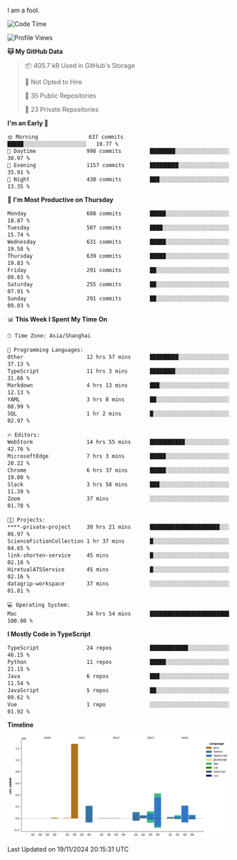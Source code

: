 I am a fool.

<!--START_SECTION:waka-->
![Code Time](http://img.shields.io/badge/Code%20Time-2%2C114%20hrs%2030%20mins-blue)

![Profile Views](http://img.shields.io/badge/Profile%20Views-1-blue)

**🐱 My GitHub Data** 

> 📦 405.7 kB Used in GitHub's Storage 
 > 
> 🚫 Not Opted to Hire
 > 
> 📜 35 Public Repositories 
 > 
> 🔑 23 Private Repositories 
 > 
**I'm an Early 🐤** 

```text
🌞 Morning                637 commits         █████░░░░░░░░░░░░░░░░░░░░   19.77 % 
🌆 Daytime                998 commits         ████████░░░░░░░░░░░░░░░░░   30.97 % 
🌃 Evening                1157 commits        █████████░░░░░░░░░░░░░░░░   35.91 % 
🌙 Night                  430 commits         ███░░░░░░░░░░░░░░░░░░░░░░   13.35 % 
```
📅 **I'm Most Productive on Thursday** 

```text
Monday                   608 commits         █████░░░░░░░░░░░░░░░░░░░░   18.87 % 
Tuesday                  507 commits         ████░░░░░░░░░░░░░░░░░░░░░   15.74 % 
Wednesday                631 commits         █████░░░░░░░░░░░░░░░░░░░░   19.58 % 
Thursday                 639 commits         █████░░░░░░░░░░░░░░░░░░░░   19.83 % 
Friday                   291 commits         ██░░░░░░░░░░░░░░░░░░░░░░░   09.03 % 
Saturday                 255 commits         ██░░░░░░░░░░░░░░░░░░░░░░░   07.91 % 
Sunday                   291 commits         ██░░░░░░░░░░░░░░░░░░░░░░░   09.03 % 
```


📊 **This Week I Spent My Time On** 

```text
🕑︎ Time Zone: Asia/Shanghai

💬 Programming Languages: 
Other                    12 hrs 57 mins      █████████░░░░░░░░░░░░░░░░   37.13 % 
TypeScript               11 hrs 3 mins       ████████░░░░░░░░░░░░░░░░░   31.66 % 
Markdown                 4 hrs 13 mins       ███░░░░░░░░░░░░░░░░░░░░░░   12.13 % 
YAML                     3 hrs 8 mins        ██░░░░░░░░░░░░░░░░░░░░░░░   08.99 % 
SQL                      1 hr 2 mins         █░░░░░░░░░░░░░░░░░░░░░░░░   02.97 % 

🔥 Editors: 
WebStorm                 14 hrs 55 mins      ███████████░░░░░░░░░░░░░░   42.76 % 
MicrosoftEdge            7 hrs 3 mins        █████░░░░░░░░░░░░░░░░░░░░   20.22 % 
Chrome                   6 hrs 37 mins       █████░░░░░░░░░░░░░░░░░░░░   19.00 % 
Slack                    3 hrs 58 mins       ███░░░░░░░░░░░░░░░░░░░░░░   11.39 % 
Zoom                     37 mins             ░░░░░░░░░░░░░░░░░░░░░░░░░   01.78 % 

🐱‍💻 Projects: 
****-private-project     30 hrs 21 mins      ██████████████████████░░░   86.97 % 
ScienceFictionCollection 1 hr 37 mins        █░░░░░░░░░░░░░░░░░░░░░░░░   04.65 % 
link-shorten-service     45 mins             █░░░░░░░░░░░░░░░░░░░░░░░░   02.18 % 
HiretualATSService       45 mins             █░░░░░░░░░░░░░░░░░░░░░░░░   02.16 % 
datagrip-workspace       37 mins             ░░░░░░░░░░░░░░░░░░░░░░░░░   01.81 % 

💻 Operating System: 
Mac                      34 hrs 54 mins      █████████████████████████   100.00 % 
```

**I Mostly Code in TypeScript** 

```text
TypeScript               24 repos            ████████████░░░░░░░░░░░░░   46.15 % 
Python                   11 repos            █████░░░░░░░░░░░░░░░░░░░░   21.15 % 
Java                     6 repos             ███░░░░░░░░░░░░░░░░░░░░░░   11.54 % 
JavaScript               5 repos             ██░░░░░░░░░░░░░░░░░░░░░░░   09.62 % 
Vue                      1 repo              ░░░░░░░░░░░░░░░░░░░░░░░░░   01.92 % 
```



**Timeline**

![Lines of Code chart](https://raw.githubusercontent.com/VeejaLiu/VeejaLiu/master/assets/bar_graph.png)


 Last Updated on 19/11/2024 20:15:31 UTC
<!--END_SECTION:waka-->
